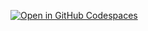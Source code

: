 [![Open in GitHub Codespaces](https://github.com/codespaces/badge.svg)](https://codespaces.new/ashgw/ashgw.me?machine=standardLinux32gb)
